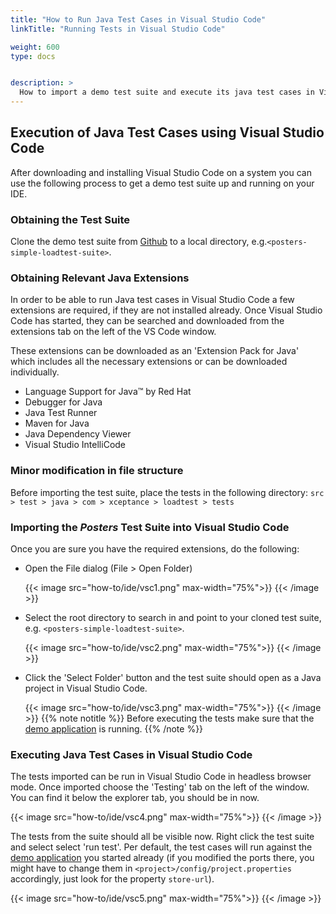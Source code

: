 ```yaml
---
title: "How to Run Java Test Cases in Visual Studio Code"
linkTitle: "Running Tests in Visual Studio Code"

weight: 600
type: docs


description: >
  How to import a demo test suite and execute its java test cases in Visual Studio Code.
---
```


## Execution of Java Test Cases using Visual Studio Code
After downloading and installing Visual Studio Code on a system you can use the following process to get a demo test suite up and running on your IDE. 

### Obtaining the Test Suite
Clone the demo test suite from <a href="https://github.com/Xceptance/posters-simple-loadtest-suite" target="_blank">Github</a> to a local directory, e.g.`<posters-simple-loadtest-suite>`. 

### Obtaining Relevant Java Extensions
In order to be able to run Java test cases in Visual Studio Code a few extensions are required, if they are not installed already. Once Visual Studio Code has started, they can be searched and downloaded from the extensions tab on the left of the VS Code window.

These extensions can be downloaded as an 'Extension Pack for Java' which includes all the necessary extensions or can be downloaded individually.

- Language Support for Java™ by Red Hat
- Debugger for Java
- Java Test Runner
- Maven for Java
- Java Dependency Viewer
- Visual Studio IntelliCode

### Minor modification in file structure
Before importing the test suite, place the tests in the following directory: 
`src > test > java > com > xceptance > loadtest > tests`

### Importing the _Posters_ Test Suite into Visual Studio Code 
Once you are sure you have the required extensions, do the following:
- Open the File dialog (File > Open Folder) 

  {{< image src="how-to/ide/vsc1.png" max-width="75%">}}
{{< /image >}}


- Select the root directory to search in and point to your cloned test suite, e.g. `<posters-simple-loadtest-suite>`.

  {{< image src="how-to/ide/vsc2.png" max-width="75%">}}
{{< /image >}}

- Click the 'Select Folder' button and the test suite should open as a Java project in Visual Studio Code.
  
  {{< image src="how-to/ide/vsc3.png" max-width="75%">}}
{{< /image >}}
{{% note notitle %}}
Before executing the tests make sure that the [demo application](../../quick-start/20-demo-application/) is running.
{{% /note %}}

### Executing Java Test Cases in Visual Studio Code

The tests imported can be run in Visual Studio Code in headless browser mode. Once imported choose the 'Testing' tab on the left of the window. You can find it below the explorer tab, you should be in now.

  {{< image src="how-to/ide/vsc4.png" max-width="75%">}}
{{< /image >}}

 The tests from the suite should all be visible now. Right click the test suite and select select 'run test'. Per default, the test cases will run against the [demo application](../../quick-start/20-demo-application) you started already (if you modified the ports there, you might have to change them in `<project>/config/project.properties` accordingly, just look for the property `store-url`). 

{{< image src="how-to/ide/vsc5.png" max-width="75%">}}
{{< /image >}}


